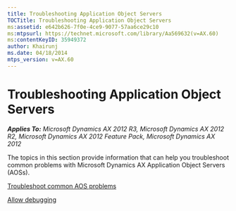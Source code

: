 ```yaml
---
title: Troubleshooting Application Object Servers
TOCTitle: Troubleshooting Application Object Servers
ms:assetid: e642b626-7f0e-4ce9-9077-57aa6ce29c10
ms:mtpsurl: https://technet.microsoft.com/library/Aa569632(v=AX.60)
ms:contentKeyID: 35949372
author: Khairunj
ms.date: 04/18/2014
mtps_version: v=AX.60
---
```


# Troubleshooting Application Object Servers 


_**Applies To:** Microsoft Dynamics AX 2012 R3, Microsoft Dynamics AX 2012 R2, Microsoft Dynamics AX 2012 Feature Pack, Microsoft Dynamics AX 2012_

The topics in this section provide information that can help you troubleshoot common problems with Microsoft Dynamics AX Application Object Servers (AOSs).

[Troubleshoot common AOS problems](troubleshoot-common-aos-problems.md)

[Allow debugging](allow-debugging.md)

  


